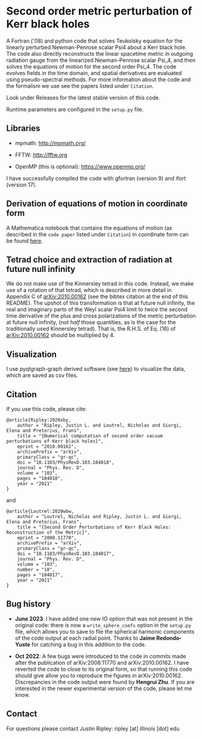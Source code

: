 # Second order metric perturbation of Kerr black holes

A Fortran ('08) and python code that solves Teukolsky equation for
the linearly perturbed Newman-Penrose scalar Psi4 about a Kerr black hole.
The code also directly reconstructs
the linear spacetime metric in outgoing radiation gauge from
the linearized Newman-Penrose scalar Psi\_4, and then
solves the equations of motion for the second order Psi\_4.
The code evolves fields in the time domain, and spatial derivatives
are evaluated using pseudo-spectral methods. 
For more information about the code and the formalism we use
see the papers listed under `Citation`.

Look under Releases for the latest stable version of this code.

Runtime parameters are configured in the `setup.py` file.

## Libraries

* mpmath: 
	http://mpmath.org/

* FFTW: 
	http://fftw.org

* OpenMP (this is optional): 
	https://www.openmp.org/

I have successfully compiled the code with
gfortran (version 9) and ifort (version 17).

## Derivation of equations of motion in coordinate form

A Mathematica notebook that contains the equations of motion
(as described in the `code paper` listed under `Citation`) in coordinate
form can be found [here](https://github.com/JLRipley314/2nd-order-teuk-derivations).

## Tetrad choice and extraction of radiation at future null infinity 

We do not make use of the Kinnersley tetrad in this code.
Instead, we make use of a rotation of that tetrad, which is described in more detail 
in Appendix C of [arXiv:2010.00162](https://arxiv.org/abs/2010.00162) 
(see the bibtex citation at the end of this README).
The upshot of this transformation is that at future null infinity, the real and imaginary
parts of the Weyl scalar Psi4 limit to *twice* the second time derivative of the
plus and cross polarizations of the metric perturbation at future null infinity,
(not *half* those quantities, as is the case for the traditionally used Kinnersley tetrad). 
That is, the R.H.S. of Eq. (16) of [arXiv:2010.00162](https://arxiv.org/abs/2010.00162)
should be multiplied by 4.

## Visualization

I use pyqtgraph-graph derived software
(see [here](https://github.com/JLRipley314/sci-vis))
to visualize the data, which are saved as csv files. 

## Citation

If you use this code, please cite:
```
@article{Ripley:2020xby,
    author = "Ripley, Justin L. and Loutrel, Nicholas and Giorgi, Elena and Pretorius, Frans",
    title = "{Numerical computation of second order vacuum perturbations of Kerr black holes}",
    eprint = "2010.00162",
    archivePrefix = "arXiv",
    primaryClass = "gr-qc",
    doi = "10.1103/PhysRevD.103.104018",
    journal = "Phys. Rev. D",
    volume = "103",
    pages = "104018",
    year = "2021"
}
```
and
```
@article{Loutrel:2020wbw,
    author = "Loutrel, Nicholas and Ripley, Justin L. and Giorgi, Elena and Pretorius, Frans",
    title = "{Second Order Perturbations of Kerr Black Holes: Reconstruction of the Metric}",
    eprint = "2008.11770",
    archivePrefix = "arXiv",
    primaryClass = "gr-qc",
    doi = "10.1103/PhysRevD.103.104017",
    journal = "Phys. Rev. D",
    volume = "103",
    number = "10",
    pages = "104017",
    year = "2021"
}
```

## Bug history 

* **June 2023**: I have added one new IO option that was not present in the original code:
there is now a `write_sphere_coefs` option in the `setup.py` file, which allows you to save
to file the spherical harmonic components of the code output at each radial point.
Thanks to **Jaime Redondo-Yuste** for catching a bug in this addition to the code. 

* **Oct 2022**: A few bugs were introduced to the code in commits made after the
publication of arXiv:2008:11770 and arXiv:2010.00162.
I have reverted the code to close to its original form, 
so that running this code should give allow you to reproduce the
figures in arXiv:2010.00162. Discrepancies in the code output were found
by **Hengrui Zhu**.
If you are interested in the newer experimental version of the code, please let
me know.

## Contact

For questions please contact
Justin Ripley: ripley [at] illinois [dot] edu 
